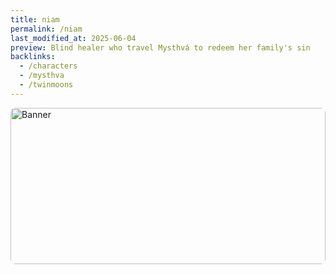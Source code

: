 ```yaml
---
title: niam
permalink: /niam
last_modified_at: 2025-06-04
preview: Blind healer who travel Mysthvá to redeem her family's sin
backlinks:
  - /characters
  - /mysthva
  - /twinmoons
---
```

<div style="position:relative;width:100%;height:250px;overflow:hidden;border-radius:8px;">
  <img src="{{ site.baseurl }}/assets/media_490551239640264575_1723737454.png" alt="Banner" style="width:100%;height:100%;object-fit:cover;object-position:50% 20%;position:absolute;top:0;left:0;z-index:1;">
  <div style="position:absolute;top:-1000px;left:-1000px;width:3000px;height:3000px;background:linear-gradient(135deg, rgba(255,255,255,0) 45%, rgba(255,255,255,0.15) 50%, rgba(255,255,255,0) 55%);animation:shimmer 2.5s linear infinite;z-index:2;pointer-events:none;"></div>
</div>

<style>
@keyframes shimmer {
  0%   { transform: translate(-1500px, -1500px); }
  100% { transform: translate(1500px, 1500px); }
}
</style>

